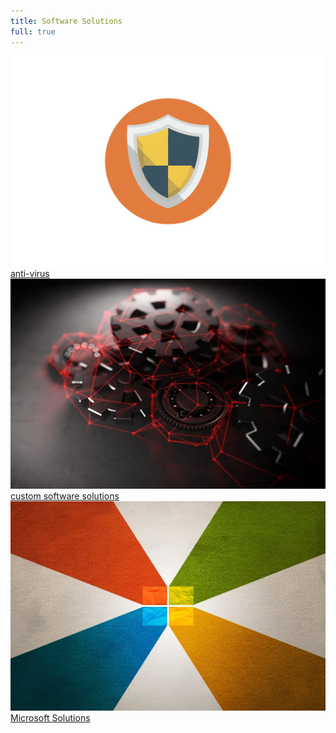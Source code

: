 ```yaml
---
title: Software Solutions
full: true
---
```


<div class = 'grid-2'> 
  <div class = 'card'>
    <img src = '/images/anti-virus.png'>
    <div class = 'overlay'>
      <a href = '/products-services/software-solutions/anti-virus/'>anti-virus</a>
    </div>
  </div>
  <div class = 'card'>
    <img src = '/images/rsz_infra2.jpg'>
    <div class = 'overlay'>
      <a href = '/products-services/software-solutions/custom-software-solutions/'>custom software solutions</a>
    </div>
  </div>
  <div class = 'card'>
    <img src = '/images/rsz_microcolor.jpg'>
    <div class = 'overlay'>
      <a href = '/products-services/software-solutions/microsoft-solutions/'>Microsoft Solutions</a>
    </div>
  </div>
</div>
